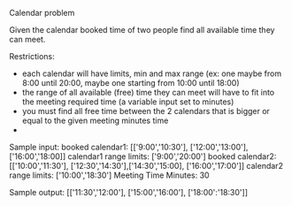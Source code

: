 Calendar problem

Given the calendar booked time of two people find all available time they can meet. 

Restrictions:
  - each calendar will have limits, min and max range (ex: one maybe from 8:00 until 20:00, maybe one starting from 10:00 until 18:00)
  - the range of all available (free) time they can meet will have to fit into the meeting required time (a variable input set to minutes)
  - you must find all free time between the 2 calendars that is bigger or equal to the given meeting minutes time
  - 

Sample input:
  booked calendar1: [['9:00','10:30'], ['12:00','13:00'], ['16:00','18:00]]
  calendar1 range limits: ['9:00','20:00']
  booked calendar2: [['10:00','11:30'], ['12:30','14:30'],['14:30','15:00], ['16:00','17:00']]
  calendar2 range limits: ['10:00','18:30']
  Meeting Time Minutes: 30

Sample output:
  [['11:30','12:00'], ['15:00','16:00'], ['18:00':'18:30']]
